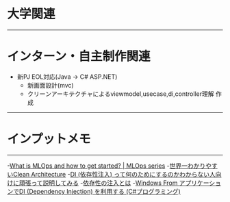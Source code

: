 # 大学関連
* * *
# インターン・自主制作関連
- 新PJ EOL対応(Java -> C# ASP.NET)
    - 新画面設計(mvc)
    - クリーンアーキテクチャによるviewmodel,usecase,di,controller理解 作成
* * *
# インプットメモ
* * *

-[What is MLOps and how to get started? | MLOps series](https://youtu.be/LdLFJUlPa4Y?si=gbJGRngcS9WU6eHN)
-[世界一わかりやすいClean Architecture](https://www.nuits.jp/entry/easiest-clean-architecture-2019-09)
-[DI (依存性注入) って何のためにするのかわからない人向けに頑張って説明してみる](https://qiita.com/okazuki/items/a0f2fb0a63ca88340ff6)
-[依存性の注入とは](https://araramistudio.jimdo.com/2021/09/16/c-di-dependency-injection-%E4%BE%9D%E5%AD%98%E6%80%A7%E3%81%AE%E6%B3%A8%E5%85%A5%E3%81%A8%E3%81%AF/)
-[Windows From アプリケーションでDI (Dependency Injection) を利用する (C#プログラミング)](https://www.ipentec.com/document/csharp-dependency-injection-simple-example-on-windows-form)
